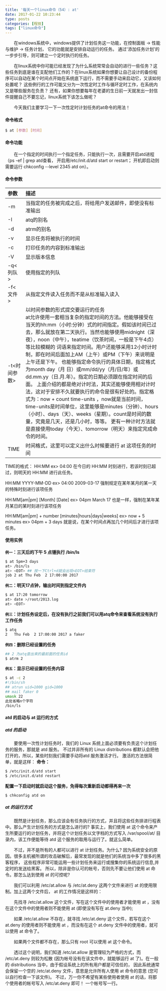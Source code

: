 ```yaml
---
title: '每天一个linux命令（54）: at'
date: 2017-01-22 10:23:44
type: posts
categories: [程技]
tags: ["linux命令"]
---
```

　　在windows系统中，windows提供了计划任务这一功能，在控制面板 -> 性能与维护 -> 任务计划， 它的功能就是安排自动运行的任务。 通过'添加任务计划'的一步步引导，则可建立一个定时执行的任务。
<!--more -->
　　在linux系统中你可能已经发现了为什么系统常常会自动的进行一些任务？这些任务到底是谁在支配他们工作的？在linux系统如果你想要让自己设计的备份程序可以自动在某个时间点开始在系统底下运行，而不需要手动来启动它，又该如何处置呢？ 这些例行的工作可能又分为一次性定时工作与循环定时工作，在系统内又是哪些服务在负责？ 还有，如果你想要每年在老婆的生日前一天就发出一封信件提醒自己不要忘记，linux系统下该怎么做呢？

　　今天我们主要学习一下一次性定时计划任务的at命令的用法！
#### 命令格式
```bash
$ at [参数] [时间]
```
#### 命令功能
　　在一个指定的时间执行一个指定任务，只能执行一次，且需要开启atd进程（ps -ef | grep atd查看， 开启用/etc/init.d/atd start or restart； 开机即启动则需要运行 chkconfig --level 2345 atd on）。

#### 命令参数
| 参数 | 描述 |
| :- | :- |
| -m | 当指定的任务被完成之后，将给用户发送邮件，即使没有标准输出 |
| -I | atq的别名 |
| -d | atrm的别名 |
| -v | 显示任务将被执行的时间 |
| -c | 打印任务的内容到标准输出 |
| -V | 显示版本信息 |
| -q<列队> | 使用指定的列队 |
| -f<文件> | 从指定文件读入任务而不是从标准输入读入 |
| -t<时间参数> | 以时间参数的形式提交要运行的任务<br>at允许使用一套相当复杂的指定时间的方法。他能够接受在当天的hh:mm（小时:分钟）式的时间指定。假如该时间已过去，那么就放在第二天执行。当然也能够使用midnight（深夜），noon（中午），teatime（饮茶时间，一般是下午4点）等比较模糊的 词语来指定时间。用户还能够采用12小时计时制，即在时间后面加上AM（上午）或PM（下午）来说明是上午还是下午。 也能够指定命令执行的具体日期，指定格式为month day（月 日）或mm/dd/yy（月/日/年）或dd.mm.yy（日.月.年）。指定的日期必须跟在指定时间的后面。 上面介绍的都是绝对计时法，其实还能够使用相对计时法，这对于安排不久就要执行的命令是很有好处的。指定格式为：now + count time-units ，now就是当前时间，time-units是时间单位，这里能够是minutes（分钟）、hours（小时）、days（天）、weeks（星期）。count是时间的数量，究竟是几天，还是几小时，等等。 更有一种计时方法就是直接使用today（今天）、tomorrow（明天）来指定完成命令的时间。 |
| TIME | 时间格式，这里可以定义出什么时候要进行 at 这项任务的时间|
TIME的格式：
HH:MM
ex> 04:00
在今日的 HH:MM 时刻进行，若该时刻已超过，则明天的 HH:MM 进行此任务。

HH:MM YYYY-MM-DD
ex> 04:00 2009-03-17
强制规定在某年某月的某一天的特殊时刻进行该项任务

HH:MM[am|pm] [Month] [Date]
ex> 04pm March 17
也是一样，强制在某年某月某日的某时刻进行该项任务

HH:MM[am|pm] + number [minutes|hours|days|weeks]
ex> now + 5 minutes
ex> 04pm + 3 days
就是说，在某个时间点再加几个时间后才进行该项任务。

#### 使用实例
**`例一`：三天后的下午 5 点锺执行 /bin/ls**
```bash
$ at 5pm+3 days
at> /bin/ls
at> <EOT> ## 按一下Ctrl+d就会出现<EOT>结束符
job 2 at Thu Feb  2 17:00:00 2017
```
**`例二`：明天17点钟，输出时间到指定文件内**
```bash
$ at 17:20 tomorrow
at> date >/root/2013.log   
at> <EOT>
```
**`例三`：计划任务设定后，在没有执行之前我们可以用atq命令来查看系统没有执行工作任务**
```bash
$ atq
2	Thu Feb  2 17:00:00 2017 a faker
```
**`例四`：删除已经设置的任务**
```bash
## 2 为atq查出来的最前面的任务id
$ atrm 2
```
**`例五`：显示已经设置的任务内容**
```bash
$ at -c 2
#!/bin/sh
## atrun uid=1000 gid=1000
## mail faker 0
umask 22
此处省略n个字符
/bin/ls
```
#### atd 的启动与 at 运行的方式
##### atd 的启动
　　要使用一次性计划任务时，我们的 Linux 系统上面必须要有负责这个计划任务的服务，那就是 atd 服务。 不过并非所有的 Linux distributions 都默认会把他打开的，所以，某些时刻我们需要手动将atd 服务激活才行。 激活的方法很简单，就是这样：
**命令：**
```bash
$ /etc/init.d/atd start
$ /etc/init.d/atd restart
```
**配置一下启动时就启动这个服务，免得每次重新启动都得再来一次**
```bash
$ chkconfig atd on
```
##### at 的运行方式
　　既然是计划任务，那么应该会有任务执行的方式，并且将这些任务排进行程表中。那么产生计划任务的方式是怎么进行的? 事实上，我们使用 at 这个命令来产生所要运行的计划任务，并将这个计划任务以文字档的方式写入 /var/spool/at/ 目录内，该工作便能等待 atd 这个服务的取用与运行了。就这么简单。

　　不过，并不是所有的人都可以进行 at 计划任务。为什么? 因为系统安全的原因。很多主机被所谓的攻击破解后，最常发现的就是他们的系统当中多了很多的黑客程序， 这些程序非常可能运用一些计划任务来运行或搜集你的系统运行信息,并定时的发送给黑客。 所以，除非是你认可的帐号，否则先不要让他们使用 at 命令。那怎么达到使用 at 的可控呢?

　　我们可以利用 /etc/at.allow 与 /etc/at.deny 这两个文件来进行 at 的使用限制。加上这两个文件后， at 的工作情况是这样的：

　　先找寻 /etc/at.allow 这个文件，写在这个文件中的使用者才能使用 at ，没有在这个文件中的使用者则不能使用 at (即使没有写在 at.deny 当中);

　　如果 /etc/at.allow 不存在，就寻找 /etc/at.deny 这个文件，若写在这个 at.deny 的使用者则不能使用 at ，而没有在这个 at.deny 文件中的使用者，就可以使用 at 命令了。

　　如果两个文件都不存在，那么只有 root 可以使用 at 这个命令。

　　透过这个说明，我们知道 /etc/at.allow 是管理较为严格的方式，而 /etc/at.deny 则较为松散 (因为帐号没有在该文件中，就能够运行 at 了)。在一般的 distributions 当中，由于假设系统上的所有用户都是可信任的， 因此系统通常会保留一个空的 /etc/at.deny 文件，意思是允许所有人使用 at 命令的意思 (您可以自行检查一下该文件)。 不过，万一你不希望有某些使用者使用 at 的话，将那个使用者的帐号写入 /etc/at.deny 即可！ 一个帐号写一行。
